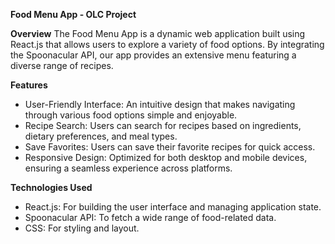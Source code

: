 **Food Menu App - OLC Project**

**Overview**
The Food Menu App is a dynamic web application built using React.js that allows users to explore a variety of food options. By integrating the Spoonacular API, our app provides an extensive menu featuring a diverse range of recipes.

**Features**
- User-Friendly Interface: An intuitive design that makes navigating through various food options simple and enjoyable.
- Recipe Search: Users can search for recipes based on ingredients, dietary preferences, and meal types.
- Save Favorites: Users can save their favorite recipes for quick access.
- Responsive Design: Optimized for both desktop and mobile devices, ensuring a seamless experience across platforms.

**Technologies Used**
- React.js: For building the user interface and managing application state.
- Spoonacular API: To fetch a wide range of food-related data.
- CSS: For styling and layout.
